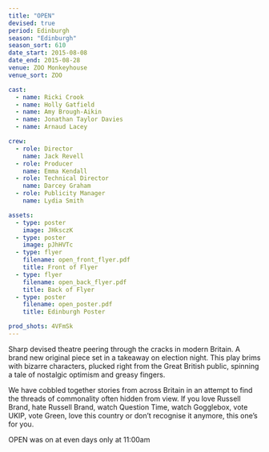 ```yaml
---
title: "OPEN"
devised: true
period: Edinburgh
season: "Edinburgh"
season_sort: 610
date_start: 2015-08-08
date_end: 2015-08-28
venue: ZOO Monkeyhouse
venue_sort: ZOO

cast:
  - name: Ricki Crook
  - name: Holly Gatfield
  - name: Amy Brough-Aikin
  - name: Jonathan Taylor Davies
  - name: Arnaud Lacey

crew:
  - role: Director
    name: Jack Revell
  - role: Producer
    name: Emma Kendall
  - role: Technical Director
    name: Darcey Graham
  - role: Publicity Manager
    name: Lydia Smith

assets:
  - type: poster
    image: JHksczK
  - type: poster
    image: pJhHVTc
  - type: flyer
    filename: open_front_flyer.pdf
    title: Front of Flyer
  - type: flyer
    filename: open_back_flyer.pdf
    title: Back of Flyer
  - type: poster
    filename: open_poster.pdf
    title: Edinburgh Poster

prod_shots: 4VFmSk
---
```


Sharp devised theatre peering through the cracks in modern Britain.
A brand new original piece set in a takeaway on election night. This play brims with bizarre characters, plucked right from the Great British public, spinning a tale of nostalgic optimism and greasy fingers.

We have cobbled together stories from across Britain in an attempt to find the threads of commonality often hidden from view. If you love Russell Brand, hate Russell Brand, watch Question Time, watch Gogglebox, vote UKIP, vote Green, love this country or don’t recognise it anymore, this one’s for you.

OPEN was on at even days only at 11:00am
